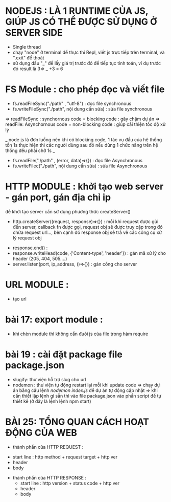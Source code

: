 # NODEJS : LÀ 1 RUNTIME CỦA JS, GIÚP JS CÓ THỂ ĐƯỢC SỬ DỤNG Ở SERVER SIDE

- Single thread
- chạy "node" ở terminal để thực thi Repl, viết js trực tiếp trên terminal, và ".exit" để thoát
- sử dụng dấu "_" để lấy giá trị trước đó để tiếp tục tính toán, ví dụ trước đó result là 3=> _ +3 = 6

# FS Module : cho phép đọc và viết file

- fs.readFileSync("./path" , "utf-8") : đọc file synchronous
- fs.writeFileSync("./path", nội dung cần sửa) : sửa file synchronous

=> readFileSync : synchornous code = blocking code : gây chậm dự án
=> readFile: Asynchornous code = non-blocking code : giúp cải thiện tốc độ xử lý

_ node js là đơn luồng nên khi có blocking code, 1 tác vụ đầu của hệ thống tốn 1s thực hiện thì các người dùng sau đó nếu dùng 1 chức năng trên hệ thống đều phải chờ 1s _

- fs.readFile("./path" , (error, data)=>{}) : đọc file Asynchronous
- fs.writeFilec("./path", nội dung cần sửa) : sửa file Asynchronous

# HTTP MODULE : khởi tạo web server - gán port, gán địa chỉ ip

để khởi tạo server cần sử dụng phương thức createServer()

- http.createServer((request, response)=>{}) : mỗi khi request được gửi đến server, callback fn được gọi, request obj sẽ được truy cập trong đó chứa request url..., bên cạnh đó response obj sẽ trả về các công cụ xử lý request obj

* response.end() :
* response.writeHead(code, {'Content-type', 'header'}) : gán mã xử lý cho header (205, 404, 505....)
* server.listen(port, ip_address, ()=>{}) : gán cổng cho server

# URL MODULE :

- tạo url

# bài 17: export module :

- khi chèn module thì không cần đuôi js của file trong hàm require

# bài 19 : cài đặt package file package.json

- slugify: thư viện hỗ trợ slug cho url
- nodemon : thư viện tự động restart lại mỗi khi update code
  => chạy dự án bằng câu lệnh _nodemon index.js_ để dự án tự động cập nhật
  => khi cần thiết lập lệnh gì sẵn thì vào file package.json vào phần script để tự thiết kế (ở đây là lệnh lệnh npm start)


# BÀI 25: TỔNG QUAN CÁCH HOẠT ĐỘNG CỦA WEB

-  thành phần của HTTP REQUEST : 
  + start line : http method + request target + http ver
  + header
  + body

- thành phần của HTTP RESPONSE :
  + start line : http version + status code + http ver
  + header
  + body